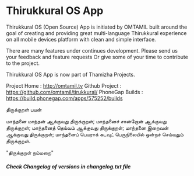 # Thirukkural OS App

Thirukkural OS (Open Source) App is initiated by OMTAMIL built around the goal of creating and providing great multi-language Thirukkural experience on all mobile devices platform with clean and simple interface.

There are many features under continues development. Please send us your feedback and feature requests Or give some of your time to contribute to the project.

Thirukkural OS App is now part of Thamizha Projects.

Project Home : http://omtamil.tv
Github Project  : https://github.com/omtamil/tirukkural/
PhoneGap Builds : https://build.phonegap.com/apps/575252/builds

திருக்குறள் பயன்

மாந்தனை மாந்தன் ஆக்குவது திருக்குறள்;
மாந்தனைச் சான்றோன் ஆக்குவது திருக்குறள்;
மாந்தனைத் தெய்வம் ஆக்குவது திருக்குறள்;
மாந்தனை இறைவன் ஆக்குவது திருக்குறள்;
மாந்தனைப் பெயராக் கடவுட் பெருநிலையில் ஒன்றச் செய்வதும் திருக்குறள்.

"திருக்குறள் நம்மறை"


##### Check Changelog of versions in changelog.txt file
